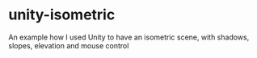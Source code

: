 # unity-isometric
An example how I used Unity to have an isometric scene, with shadows, slopes, elevation and mouse control
